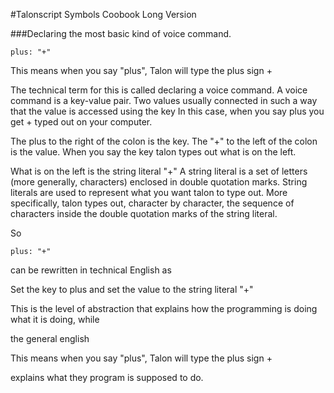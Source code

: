 #Talonscript Symbols Coobook Long Version

###Declaring the most basic kind of voice command.

```
plus: "+"
```

This means when you say "plus", Talon will type the plus sign + 

The technical term for this is called declaring a voice command.  A voice command is a key-value pair.  Two values usually connected in such a way that the value is accessed using the key  In this case, when you say plus you get + typed out on your computer.

The plus to the right of the colon is the key.   The "+" to the left of the colon is the value.  When you say the key talon types out what is on the left. 

 What is on the left is the string literal "+"  A string literal is a set of letters (more generally, characters) enclosed in double quotation marks.  String literals are used to represent what you want talon to type out.  More specifically, talon types out, character by character, the sequence of characters inside the double quotation marks of the string literal. 

So 

```
plus: "+"
```
can be rewritten in technical English as 

Set the key to plus and set the value to the string literal "+" 

This is the level of abstraction that explains how the programming is doing what it is doing, while 

the general english 

This means when you say "plus", Talon will type the plus sign + 

explains what they program is supposed to do. 